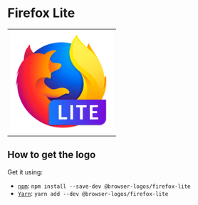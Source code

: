 Firefox Lite
============

<!-- markdownlint-disable line-length no-inline-html -->
<table>
    <tr height=240>
        <td>
            <a href="https://github.com/alrra/browser-logos/tree/458dd3db9c4f5c451e0434006ba634f54cec030d/src/firefox-lite">
                <img width=230 src="https://raw.githubusercontent.com/alrra/browser-logos/458dd3db9c4f5c451e0434006ba634f54cec030d/src/firefox-lite/firefox-lite_512x512.png" alt="Firefox Lite browser logo">
            </a>
        </td>
    </tr>
</table>
<!-- markdownlint-enable line-length no-inline-html -->

How to get the logo
-------------------

Get it using:

* [`npm`][npm]: `npm install --save-dev @browser-logos/firefox-lite`
* [`Yarn`][yarn]: `yarn add --dev @browser-logos/firefox-lite`

<!-- Link labels: -->

[npm]: https://www.npmjs.com/
[yarn]: https://yarnpkg.com/
